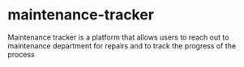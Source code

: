 # maintenance-tracker
Maintenance tracker is a platform that allows users to reach out to maintenance department for repairs and to track the progress of the process
